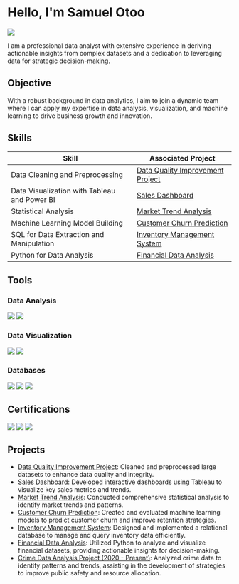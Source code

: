 # Hello, I'm Samuel Otoo
<a href="https://linkedin.com"><img src="https://img.shields.io/badge/-LinkedIn-0072b1?&style=for-the-badge&logo=linkedin&logoColor=white" /></a>

I am a professional data analyst with extensive experience in deriving actionable insights from complex datasets and a dedication to leveraging data for strategic decision-making.

## Objective

With a robust background in data analytics, I aim to join a dynamic team where I can apply my expertise in data analysis, visualization, and machine learning to drive business growth and innovation.

## Skills

| Skill                                          | Associated Project         |
|------------------------------------------------|----------------------------|
| Data Cleaning and Preprocessing                | <a href="https://example.com">Data Quality Improvement Project</a>|
| Data Visualization with Tableau and Power BI   | <a href="https://example.com">Sales Dashboard</a>|
| Statistical Analysis                           | <a href="https://example.com">Market Trend Analysis</a>|
| Machine Learning Model Building                | <a href="https://example.com">Customer Churn Prediction</a>|
| SQL for Data Extraction and Manipulation       | <a href="https://example.com">Inventory Management System</a>|
| Python for Data Analysis                       | <a href="https://example.com">Financial Data Analysis</a>|

## Tools

### Data Analysis
<div>
    <img src="https://img.shields.io/badge/-Python-3776AB?&style=for-the-badge&logo=Python&logoColor=white" />
    <img src="https://img.shields.io/badge/-R-276DC3?&style=for-the-badge&logo=R&logoColor=white" />
</div>

### Data Visualization
<div>
    <img src="https://img.shields.io/badge/-Tableau-E97627?&style=for-the-badge&logo=Tableau&logoColor=white" />
    <img src="https://img.shields.io/badge/-Power_BI-F2C811?&style=for-the-badge&logo=Power-BI&logoColor=white" />
</div>

### Databases
<div>
    <img src="https://img.shields.io/badge/-MySQL-4479A1?&style=for-the-badge&logo=MySQL&logoColor=white" />
    <img src="https://img.shields.io/badge/-PostgreSQL-336791?&style=for-the-badge&logo=PostgreSQL&logoColor=white" />
    <img src="https://img.shields.io/badge/-SQL_Server-CC2927?&style=for-the-badge&logo=Microsoft-SQL-Server&logoColor=white" />
</div>

## Certifications
<div>
<img src="https://img.shields.io/badge/-Data_Science_with_Python-3776AB?&style=for-the-badge&logo=Coursera&logoColor=white" />
<img src="https://img.shields.io/badge/-Data_Analytics-2962FF?&style=for-the-badge&logo=edX&logoColor=white" />
<img src="https://img.shields.io/badge/-SQL_for_Data_Science-003B57?&style=for-the-badge&logo=Udemy&logoColor=white" />
</div>

## Projects
- <a href="https://example.com">Data Quality Improvement Project</a>: Cleaned and preprocessed large datasets to enhance data quality and integrity.
- <a href="https://example.com">Sales Dashboard</a>: Developed interactive dashboards using Tableau to visualize key sales metrics and trends.
- <a href="https://example.com">Market Trend Analysis</a>: Conducted comprehensive statistical analysis to identify market trends and patterns.
- <a href="https://example.com">Customer Churn Prediction</a>: Created and evaluated machine learning models to predict customer churn and improve retention strategies.
- <a href="https://example.com">Inventory Management System</a>: Designed and implemented a relational database to manage and query inventory data efficiently.
- <a href="https://example.com">Financial Data Analysis</a>: Utilized Python to analyze and visualize financial datasets, providing actionable insights for decision-making.
- <a href="https://github.com/OtooCodes/CrimeData-/tree/main">Crime Data Analysis Project (2020 - Present)</a>: Analyzed crime data to identify patterns and trends, assisting in the development of strategies to improve public safety and resource allocation.
